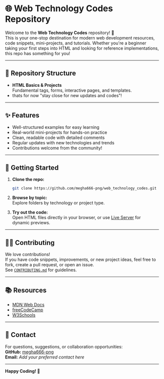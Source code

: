 # 🌐 Web Technology Codes Repository

Welcome to the **Web Technology Codes** repository! 🚀  
This is your one-stop destination for modern web development resources, code snippets, mini-projects, and tutorials. Whether you're a beginner taking your first steps into HTML and looking for reference implementations, this repo has something for you!

---

## 📁 Repository Structure

- **HTML Basics & Projects**  
  Fundamental tags, forms, interactive pages, and templates.
- thats for now "stay close for new updates and codes"!
---

## ✨ Features

- Well-structured examples for easy learning
- Real-world mini-projects for hands-on practice
- Clean, readable code with detailed comments
- Regular updates with new technologies and trends
- Contributions welcome from the community!

---

## 🚀 Getting Started

1. **Clone the repo:**  
   ```bash
   git clone https://github.com/megha666-png/web_technology_codes.git
   ```

2. **Browse by topic:**  
   Explore folders by technology or project type.

3. **Try out the code:**  
   Open HTML files directly in your browser, or use [Live Server](https://marketplace.visualstudio.com/items?itemName=ritwickdey.LiveServer) for dynamic previews.

---

## 👩‍💻 Contributing

We love contributions!  
If you have code snippets, improvements, or new project ideas, feel free to fork, create a pull request, or open an issue.  
See [`CONTRIBUTING.md`](CONTRIBUTING.md) for guidelines.

---

## 📚 Resources

- [MDN Web Docs](https://developer.mozilla.org/)
- [freeCodeCamp](https://www.freecodecamp.org/)
- [W3Schools](https://www.w3schools.com/)

---

## 📧 Contact

For questions, suggestions, or collaboration opportunities:  
**GitHub:** [megha666-png](https://github.com/megha666-png)  
**Email:** _Add your preferred contact here_

---

**Happy Coding! 🚀**
